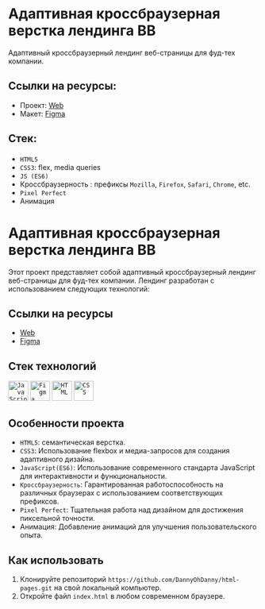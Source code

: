 # Адаптивная кроссбраузерная верстка лендинга ВВ

Адаптивный кроссбраузерный лендинг веб-страницы для фуд-тех компании.

## Ссылки на ресурсы:

- Проект: [Web](https://dannyohdanny.github.io/html-pages/)
- Макет: [Figma](<https://www.figma.com/file/caUQckowjDjBaDPVjyhYxn/%D0%A0%D0%B0%D0%B7%D1%80%D0%B0%D0%B1%D0%BE%D1%82%D1%87%D0%B8%D0%BA%D0%B0%D0%BC-(Copy)?type=design&mode=design&t=KqTMzwBBhWP0AkHZ-1>)

## Стек:

####

- `HTML5`
- `CSS3`: flex, media queries
- `JS (ES6)`
- Кроссбраузерность : префиксы `Mozilla`, `Firefox`, `Safari`, `Chrome`, etc.
- `Pixel Perfect`
- Анимация

# Адаптивная кроссбраузерная верстка лендинга ВВ

Этот проект представляет собой адаптивный кроссбраузерный лендинг веб-страницы для фуд-тех компании. Лендинг разработан с использованием следующих технологий:

## Ссылки на ресурсы

- [Web](ссылка_на_ваш_вебсайт)
- [Figma](ссылка_на_макет_в_Figma)

## Стек технологий

<div >
	<code><img width="40" src="https://user-images.githubusercontent.com/25181517/117447155-6a868a00-af3d-11eb-9cfe-245df15c9f3f.png" alt="JavaScript" title="JavaScript"/></code>
	<code><img width="40" src="https://user-images.githubusercontent.com/25181517/189715289-df3ee512-6eca-463f-a0f4-c10d94a06b2f.png" alt="Figma" title="Figma"/></code>
	<code><img width="40" src="https://user-images.githubusercontent.com/25181517/192158954-f88b5814-d510-4564-b285-dff7d6400dad.png" alt="HTML" title="HTML"/></code>
	<code><img width="40" src="https://user-images.githubusercontent.com/25181517/183898674-75a4a1b1-f960-4ea9-abcb-637170a00a75.png" alt="CSS" title="CSS"/></code>
</div>

####

## Особенности проекта

- `HTML5`: семантическая верстка.
- `CSS3`: Использование flexbox и медиа-запросов для создания адаптивного дизайна.
- `JavaScript(ES6)`: Использование современного стандарта JavaScript для интерактивности и функциональности.
- `Кроссбраузерность`: Гарантированная работоспособность на различных браузерах с использованием соответствующих префиксов.
- `Pixel Perfect`: Тщательная работа над дизайном для достижения пиксельной точности.
- Анимация: Добавление анимаций для улучшения пользовательского опыта.

## Как использовать

1. Клонируйте репозиторий `https://github.com/DannyOhDanny/html-pages.git` на свой локальный компьютер.
2. Откройте файл `index.html` в любом современном браузере.
